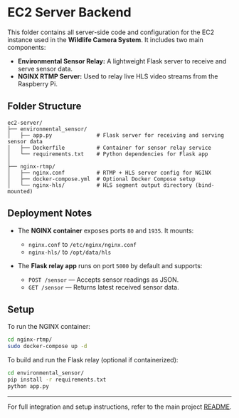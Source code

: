 # EC2 Server Backend

This folder contains all server-side code and configuration for the EC2 instance used in the **Wildlife Camera System**. It includes two main components:

- **Environmental Sensor Relay:** A lightweight Flask server to receive and serve sensor data.
- **NGINX RTMP Server:** Used to relay live HLS video streams from the Raspberry Pi.

## Folder Structure

```
ec2-server/
├── environmental_sensor/
│   ├── app.py              # Flask server for receiving and serving sensor data
│   ├── Dockerfile          # Container for sensor relay service
│   └── requirements.txt    # Python dependencies for Flask app
│
├── nginx-rtmp/
│   ├── nginx.conf          # RTMP + HLS server config for NGINX
│   ├── docker-compose.yml  # Optional Docker Compose setup
│   └── nginx-hls/          # HLS segment output directory (bind-mounted)
```

## Deployment Notes

- The **NGINX container** exposes ports `80` and `1935`. It mounts:
  - `nginx.conf` to `/etc/nginx/nginx.conf`
  - `nginx-hls/` to `/opt/data/hls`

- The **Flask relay app** runs on port `5000` by default and supports:
  - `POST /sensor` — Accepts sensor readings as JSON.
  - `GET /sensor` — Returns latest received sensor data.

## Setup

To run the NGINX container:

```bash
cd nginx-rtmp/
sudo docker-compose up -d
```

To build and run the Flask relay (optional if containerized):

```bash
cd environmental_sensor/
pip install -r requirements.txt
python app.py
```

---

For full integration and setup instructions, refer to the main project [README](../../README.md).